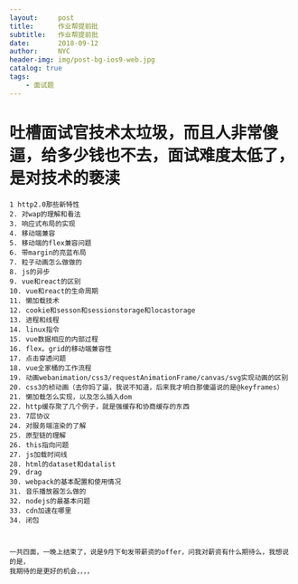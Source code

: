```yaml
---
layout:     post
title:      作业帮提前批
subtitle:   作业帮提前批
date:       2018-09-12
author:     NYC
header-img: img/post-bg-ios9-web.jpg
catalog: true
tags:
    - 面试题
---
```




# 吐槽面试官技术太垃圾，而且人非常傻逼，给多少钱也不去，面试难度太低了，是对技术的亵渎
    1 http2.0那些新特性
    2. 对wap的理解和看法
    3. 响应式布局的实现
    4. 移动端兼容
    5. 移动端的flex兼容问题
    6. 带margin的亮蓝布局
    7. 粒子动画怎么做做的
    8. js的异步
    9. vue和react的区别
    10. vue和react的生命周期
    11. 懒加载技术
    12. cookie和sesson和sessionstorage和locastorage
    13. 进程和线程
    14. linux指令
    15. vue数据相应的内部过程
    16. flex。grid的移动端兼容性
    17. 点击穿透问题
    18. vue全家桶的工作流程
    19. 动画webanimation/css3/requestAnimationFrame/canvas/svg实现动画的区别
    20. css3的桢动画（去你妈了逼，我说不知道，后来我才明白那傻逼说的是@keyframes）
    21. 懒加载怎么实现，以及怎么插入dom
    22. http缓存聚了几个例子，就是强缓存和协商缓存的东西
    23. 7层协议
    24. 对服务端渲染的了解
    25. 原型链的理解
    26. this指向问题
    27. js加载时间线
    28. html的dataset和datalist
    29. drag
    30. webpack的基本配置和使用情况
    31. 音乐播放器怎么做的
    32. nodejs的最基本问题
    33. cdn加速在哪里
    34. 闭包
#   
    一共四面，一晚上结束了，说是9月下旬发带薪资的offer，问我对薪资有什么期待么，我想说的是，
    我期待的是更好的机会，，，，


